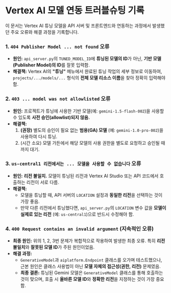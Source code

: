 # Vertex AI 모델 연동 트러블슈팅 기록

이 문서는 Vertex AI 튜닝 모델을 API 서버 및 프론트엔드와 연동하는 과정에서 발생했던 주요 오류와 해결 과정을 기록합니다.

### 1. `404 Publisher Model ... not found` 오류

-   **원인:** `api_server.py`의 `TUNED_MODEL_ID`에 **튜닝된 모델의 ID**가 아닌, **기반 모델(Publisher Model)의 ID**를 잘못 입력함.
-   **해결책:** Vertex AI의 **"튜닝"** 메뉴에서 완료된 튜닝 작업의 세부 정보로 이동하여, `projects/.../models/...` 형식의 **전체 모델 리소스 이름**을 찾아 정확히 입력해야 함.

### 2. `403 ... model was not allowlisted` 오류

-   **원인:** 프로젝트가 튜닝에 사용한 기반 모델(예: `gemini-1.5-flash-002`)을 사용할 수 있도록 **사전 승인(allowlist)되지 않음.**
-   **해결책:**
    1.  **(권장)** 별도의 승인이 필요 없는 **범용(GA) 모델** (예: `gemini-1.0-pro-002`)을 사용하여 다시 튜닝.
    2.  (시간 소요) 모델 가든에서 해당 모델의 사용 권한을 별도로 요청하고 승인될 때까지 대기.

### 3. `us-central1 리전에서는 ... 모델을 사용할 수 없습니다` 오류

-   **원인:** **리전 불일치.** 모델이 튜닝된 리전과 Vertex AI Studio 또는 API 코드에서 호출하는 리전이 서로 다름.
-   **해결책:**
    *   모델을 튜닝할 때, API 서버의 `LOCATION` 설정과 **동일한 리전**을 선택하는 것이 가장 좋음.
    *   만약 다른 리전에서 튜닝했다면, `api_server.py`의 `LOCATION` 변수 값을 **모델이 실제로 있는 리전** (예: `us-central1`)으로 반드시 수정해야 함.

### 4. `400 Request contains an invalid argument` (지속적인 오류)

-   **최종 원인:** 위의 1, 2, 3번 문제가 복합적으로 작용하여 발생한 최종 오류. 특히 **리전 불일치**와 **잘못된 모델 ID**가 주된 원인이었음.
-   **해결 과정:**
    *   `GenerativeModel`과 `aiplatform.Endpoint` 클래스를 오가며 테스트했으나, 근본 원인은 클래스 사용법이 아닌 **모델 자체의 접근성(권한, 리전)** 문제였음.
    *   **최종 결론:** 튜닝된 Gemini 모델은 `GenerativeModel` 클래스를 통해 호출하는 것이 맞으며, 호출 시 **올바른 모델 ID**와 **정확한 리전**을 지정하는 것이 가장 중요함.
